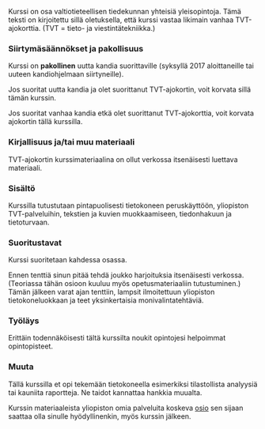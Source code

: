 Kurssi on osa valtiotieteellisen tiedekunnan yhteisiä yleisopintoja. Tämä teksti on kirjoitettu sillä oletuksella, että kurssi vastaa likimain vanhaa TVT-ajokorttia. (TVT = tieto- ja viestintätekniikka.)

### Siirtymäsäännökset ja pakollisuus

Kurssi on **pakollinen** uutta kandia suorittaville (syksyllä 2017 aloittaneille tai uuteen kandiohjelmaan siirtyneille). 

Jos suoritat uutta kandia ja olet suorittanut TVT-ajokortin, voit korvata sillä tämän kurssin.

Jos suoritat vanhaa kandia etkä olet suorittanut TVT-ajokorttia, voit korvata ajokortin tällä kurssilla.

### Kirjallisuus ja/tai muu materiaali

TVT-ajokortin kurssimateriaalina on ollut verkossa itsenäisesti luettava materiaali.

### Sisältö

Kurssilla tutustutaan pintapuolisesti tietokoneen peruskäyttöön, yliopiston TVT-palveluihin, tekstien ja kuvien muokkaamiseen, tiedonhakuun ja tietoturvaan.

### Suoritustavat

Kurssi suoritetaan kahdessa osassa. 

Ennen tenttiä sinun pitää tehdä joukko harjoituksia itsenäisesti verkossa. (Teoriassa tähän osioon kuuluu myös opetusmateriaaliin tutustuminen.) Tämän jälkeen varat ajan tenttiin, lampsit ilmoitettuun yliopiston tietokoneluokkaan ja teet yksinkertaisia monivalintatehtäviä. 

### Työläys

Erittäin todennäköisesti tältä kurssilta noukit opintojesi helpoimmat opintopisteet.

### Muuta

Tällä kurssilla et opi tekemään tietokoneella esimerkiksi tilastollista analyysiä tai kauniita raportteja. Ne taidot kannattaa hankkia muualta.

Kurssin materiaaleista yliopiston omia palveluita koskeva [osio](http://blogs.helsinki.fi/tvt-ajokortti/2-helsingin-yliopiston-tietotekninen-ymparisto/) sen sijaan saattaa olla sinulle hyödyllinenkin, myös kurssin jälkeen.